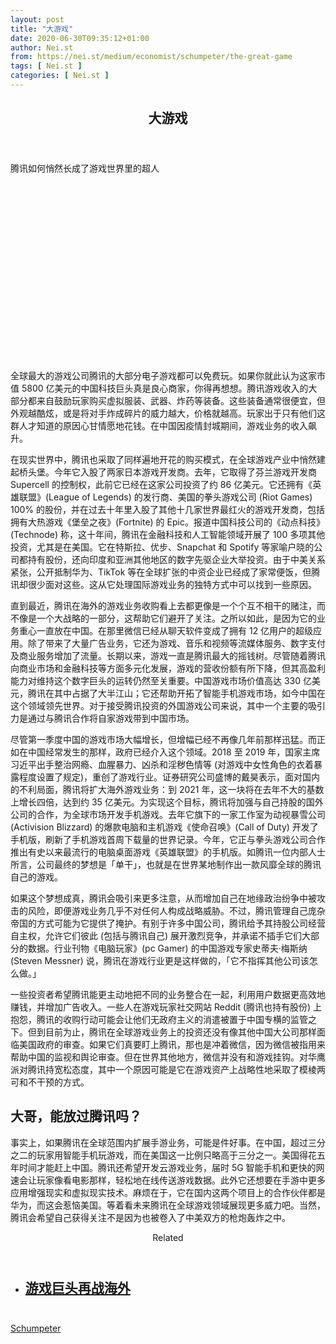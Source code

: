 ```yaml
---
layout: post
title: "大游戏"
date: 2020-06-30T09:35:12+01:00
author: Nei.st
from: https://nei.st/medium/economist/schumpeter/the-great-game
tags: [ Nei.st ]
categories: [ Nei.st ]
---
```


<article class="post-22126 post type-post status-publish format-standard hentry category-schumpeter" id="post-22126"> <header class="page-header medium Archives"><div class="page-header__image"></div><div class="page-header__content"><h1 class="page-title text-align-center">大游戏</h1></div> </header><div class="entry-content aesop-entry-content" id="post-22126-content"><link as="font" crossorigin="anonymous" href="//cdn.jsdelivr.net/gh/0nd1jyU39XQ/_/glyph/font-face/0uIzqoZjSuJfvSBnvgXTcApMtcVhMcpr.woff" rel="preload" type="font/woff"/><link as="font" crossorigin="anonymous" href="//cdn.jsdelivr.net/gh/0nd1jyU39XQ/_/glyph/font-face/1sTnSLZWDKucPX6SAk.woff" rel="preload" type="font/woff"/><p class="blog-post__description">腾讯如何悄然长成了游戏世界里的超人</p><span id="more-22126"></span><div class="navigation__primary-inner"><a class="economist__link-logo" href="//nei.st/medium/economist"></a></div><div class="container img component-image"><div class="aspectRatioPlaceholder" style="padding-bottom:56.25%;height: 0;"><div class="progressiveMedia" data-height="720" data-width="1280"> <canvas class="progressiveMedia-canvas"></canvas> <img alt="" class="progressiveMedia-image" data-src="https://cdn.jsdelivr.net/gh/0nd1jyU39XQ/_/img/1/20200613_WBD000_0.jpg" src="https://cdn.jsdelivr.net/gh/0nd1jyU39XQ/_/img/1/20200613_WBD000_0.jpg"/></div></div></div><p>全球最大的游戏公司腾讯的大部分电子游戏都可以免费玩。如果你就此认为这家市值 5800 亿美元的中国科技巨头真是良心商家，你得再想想。腾讯游戏收入的大部分都来自鼓励玩家购买虚拟服装、武器、炸药等装备。这些装备通常很便宜，但外观越酷炫，或是将对手炸成碎片的威力越大，价格就越高。玩家出于只有他们这群人才知道的原因心甘情愿地花钱。在中国因疫情封城期间，游戏业务的收入飙升。</p><p>在现实世界中，腾讯也采取了同样遍地开花的购买模式，在全球游戏产业中悄然建起桥头堡。今年它入股了两家日本游戏开发商。去年，它取得了芬兰游戏开发商 Supercell 的控制权，此前它已经在这家公司投资了约 86 亿美元。它还拥有《英雄联盟》(League of Legends) 的发行商、美国的拳头游戏公司 (Riot Games) 100% 的股份，并在过去十年里入股了其他十几家世界最红火的游戏开发商，包括拥有大热游戏《堡垒之夜》(Fortnite) 的 Epic。报道中国科技公司的《动点科技》(Technode) 称，这十年间，腾讯在金融科技和人工智能领域开展了 100 多项其他投资，尤其是在美国。它在特斯拉、优步、Snapchat 和 Spotify 等家喻户晓的公司都持有股份，还向印度和亚洲其他地区的数字先驱企业大举投资。由于中美关系紧张，公开抵制华为、TikTok 等在全球扩张的中资企业已经成了家常便饭，但腾讯却很少面对这些。这从它处理国际游戏业务的独特方式中可以找到一些原因。</p><p>直到最近，腾讯在海外的游戏业务收购看上去都更像是一个个互不相干的赌注，而不像是一个大战略的一部分，这帮助它们避开了关注。之所以如此，是因为它的业务重心一直放在中国。在那里微信已经从聊天软件变成了拥有 12 亿用户的超级应用。除了带来了大量广告业务，它还为游戏、音乐和视频等流媒体服务、数字支付及商业服务增加了流量。长期以来，游戏一直是腾讯最大的摇钱树。尽管随着腾讯向商业市场和金融科技等方面多元化发展，游戏的营收份额有所下降，但其高盈利能力对维持这个数字巨头的运转仍然至关重要。中国游戏市场价值高达 330 亿美元，腾讯在其中占据了大半江山；它还帮助开拓了智能手机游戏市场，如今中国在这个领域领先世界。对于接受腾讯投资的外国游戏公司来说，其中一个主要的吸引力是通过与腾讯合作将自家游戏带到中国市场。</p><p>尽管第一季度中国的游戏市场大幅增长，但增幅已经不再像几年前那样迅猛。而正如在中国经常发生的那样，政府已经介入这个领域。2018 至 2019 年，国家主席习近平出手整治网瘾、血腥暴力、凶杀和淫秽色情等 (对游戏中女性角色的衣着暴露程度设置了规定)，重创了游戏行业。证券研究公司盛博的戴昊表示，面对国内的不利局面，腾讯将扩大海外游戏业务：到 2021 年，这一块将在去年不大的基数上增长四倍，达到约 35 亿美元。为实现这个目标，腾讯将加强与自己持股的国外公司的合作，为全球市场开发手机游戏。去年它旗下的一家工作室为动视暴雪公司 (Activision Blizzard) 的爆款电脑和主机游戏《使命召唤》(Call of Duty) 开发了手机版，刷新了手机游戏首周下载量的世界记录。今年，它正与拳头游戏公司合作推出有史以来最流行的电脑桌面游戏《英雄联盟》的手机版。如腾讯一位内部人士所言，公司最终的梦想是「单干」，也就是在世界某地制作出一款风靡全球的腾讯自己的游戏。</p><p>如果这个梦想成真，腾讯会吸引来更多注意，从而增加自己在地缘政治纷争中被攻击的风险，即便游戏业务几乎不对任何人构成战略威胁。不过，腾讯管理自己庞杂帝国的方式可能为它提供了掩护。有别于许多中国公司，腾讯给予其持股公司经营自主权，允许它们彼此 (包括与腾讯自己) 展开激烈竞争，并承诺不插手它们大部分的数据。行业刊物《电脑玩家》(pc Gamer) 的中国游戏专家史蒂夫·梅斯纳 (Steven Messner) 说，腾讯在游戏行业更是这样做的，「它不指挥其他公司该怎么做。」</p><div class="code-block code-block-1" style="margin: 8px 0; clear: both;"><div class="container ads_KbHEVhh8Rw"><div class="card card--blog post-sidebar"><div class="card-body"><div class="logo_ngcontent-kty-0"> </div><div class="iframe-blocker U6XAMK63Vh00WqvF2BacIQ"><div class="background-h60B"> </div><div class="WumZiPCS4MeMw4pxQ"> </div></div></div><div class="card-footer"><div class="card-footer-wrapper" layout="row bottom-left"></div></div></div></div></div><p>一些投资者希望腾讯能更主动地把不同的业务整合在一起，利用用户数据更高效地赚钱，并增加广告收入。一些人在游戏玩家社交网站 Reddit (腾讯也持有股份) 上抱怨，腾讯的收购行动可能会让他们无政府主义的消遣被置于中国专横的监管之下。但到目前为止，腾讯在全球游戏业务上的投资还没有像其他中国大公司那样面临美国政府的审查。如果它们真要盯上腾讯，那也是冲着微信，因为微信被指用来帮助中国的监视和舆论审查。但在世界其他地方，微信并没有和游戏挂钩。对华鹰派对腾讯持宽松态度，其中一个原因可能是它在游戏资产上战略性地采取了模棱两可和不干预的方式。</p><h2>大哥，能放过腾讯吗？</h2><p>事实上，如果腾讯在全球范围内扩展手游业务，可能是件好事。在中国，超过三分之二的玩家用智能手机玩游戏，而在美国这一比例只略高于三分之一。美国得花五年时间才能赶上中国。腾讯还希望开发云游戏业务，届时 5G 智能手机和更快的网速会让玩家像看电影那样，轻松地在线传送游戏数据。此外它还想要在手游中更多应用增强现实和虚拟现实技术。麻烦在于，它在国内这两个项目上的合作伙伴都是华为，而这会惹恼美国。等着看未来腾讯在全球游戏领域展现更多威力吧。当然，腾讯会希望自己获得关注不是因为也被卷入了中美双方的枪炮轰炸之中。</p><section class="jsx-1092709871 collection"><header class="jsx-1092709871 container"><span class="jsx-65431776 text-icon text-right size-md spacing-xxtight weight-medium"><span class="jsx-65431776 text"><span class="jsx-1092709871">Related</span></span></span></header><ul class="jsx-1092709871 collection-list"><li class="jsx-1092709871"><section class="jsx-2013367371 container"><div class="jsx-2013367371 content no-cover type-collection"><div class="jsx-2013367371 left"> <a class="jsx-2013367371" href="https://www.google.com/url?q=https://nei.st/medium/caixin/cw884g&amp;sa=U&amp;ved=2ahUKEwiZ-YaekKnqAhWGXCsKHcKJAuwQFjAAegQIBRAB&amp;usg=AOvVaw2IS57hfdLw8mckbwupER6r"><h2 class="jsx-2996311878 sidebar">游戏巨头再战海外</h2> </a></div></div></section></li></ul></section><div class="container ag ah"><div class="fe n el"><a class="dt du bn bo bp bq br bs bt bu dv dw bx by dx dy" href="https://nei.st/medium/economist?source=https://www.economist.com/business/2020/06/13/tencent-has-used-stealth-to-become-a-gaming-superpower" rel="noopener noreferrer nofollow" target="_blank"><div class="c ff fg ag ah fh el fi fj ce fk fl fm fn fo fp fq fr fs ft fu"><div class="bs em en eo ep eq fv ah fw fg ag bm eu fx q fy fz p ac"></div></div></a></div></div><div class="code-block code-block-2" style="margin: 8px 0; clear: both;"> <br/><div class="container ads_KbHEVhh8Rw"><div class="card card--blog post-sidebar"><div class="card-body"><div class="logo_ngcontent-kty-0"> </div><div class="iframe-blocker U6XAMK63Vh00WqvF2BacIQ"><div class="background-h60B"> </div><div class="WumZiPCS4MeMw4pxQ"> </div></div></div><div class="card-footer"><div class="card-footer-wrapper" layout="row bottom-left"></div></div></div></div></div></div> <footer class="entry-footer"><div class="categories icon-link"><a href="https://nei.st/category/medium/economist/schumpeter" rel="category tag">Schumpeter</a></div> </footer></article>
